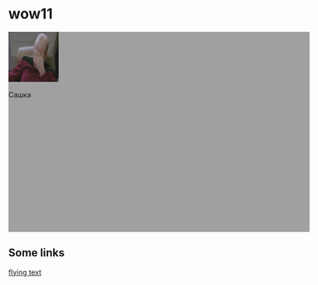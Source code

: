 # wow11




<script src="https://ajax.googleapis.com/ajax/libs/jquery/1.11.2/jquery.min.js"></script>
<style>
#flying_object {
  position: relative;
}

</style>

<script>
function move1() {
    var dWidth = $('#field').width() - 100,
      dHeight = $('#field').height() - 100,
      nextX = Math.floor(Math.random() * dWidth),
      nextY = Math.floor(Math.random() * dHeight);
    $(this).animate({
      left: nextX + 'px',
      top: nextY + 'px'
    });
  }
  
jQuery(function($) {
  $('#flying_object').mouseover(move1);
});


</script>

<div style="height:400px; width:600px; background:#A0A0A0; min-height: 400px; min-width: 600px;" id="field">
  <div id="flying_object">
    <img src="facepalm.jpg" width="100" height="100" alt="Grey Square" />
    <p>Сашка</p>
  </div>

</div>



## Some links

[flying text](http://jsfiddle.net/karalamalar/atNva/)
